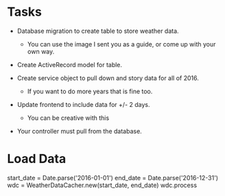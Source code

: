 # Tasks

* Database migration to create table to store weather data.
  - You can use the image I sent you as a guide, or come up with your own way.

* Create ActiveRecord model for table.

* Create service object to pull down and story data for all of 2016.
  - If you want to do more years that is fine too.

* Update frontend to include data for +/- 2 days.
  - You can be creative with this

* Your controller must pull from the database.


# Load Data
start_date = Date.parse('2016-01-01')
end_date = Date.parse('2016-12-31')
wdc = WeatherDataCacher.new(start_date, end_date)
wdc.process
